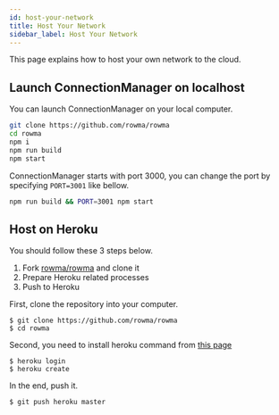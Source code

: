 ```yaml
---
id: host-your-network
title: Host Your Network
sidebar_label: Host Your Network
---
```


This page explains how to host your own network to the cloud.

## Launch ConnectionManager on localhost
You can launch ConnectionManager on your local computer.

```bash
git clone https://github.com/rowma/rowma
cd rowma
npm i
npm run build
npm start
```

ConnectionManager starts with port 3000, you can change the port by specifying `PORT=3001` like bellow.

```bash
npm run build && PORT=3001 npm start
```

## Host on Heroku
You should follow these 3 steps below.

1. Fork [rowma/rowma](https://github.com/rowma/rowma) and clone it
2. Prepare Heroku related processes
3. Push to Heroku

First, clone the repository into your computer.

```
$ git clone https://github.com/rowma/rowma
$ cd rowma
```

Second, you need to install heroku command from [this page](https://devcenter.heroku.com/articles/heroku-cli)

```
$ heroku login
$ heroku create
```

In the end, push it.

```
$ git push heroku master
```
